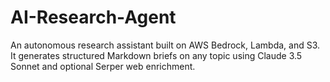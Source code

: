 # AI-Research-Agent
An autonomous research assistant built on AWS Bedrock, Lambda, and S3. It generates structured Markdown briefs on any topic using Claude 3.5 Sonnet and optional Serper web enrichment.

